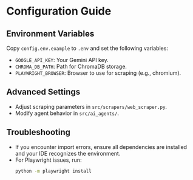 # Configuration Guide

## Environment Variables

Copy `config.env.example` to `.env` and set the following variables:

- `GOOGLE_API_KEY`: Your Gemini API key.
- `CHROMA_DB_PATH`: Path for ChromaDB storage.
- `PLAYWRIGHT_BROWSER`: Browser to use for scraping (e.g., chromium).

## Advanced Settings

- Adjust scraping parameters in `src/scrapers/web_scraper.py`.
- Modify agent behavior in `src/ai_agents/`.

## Troubleshooting

- If you encounter import errors, ensure all dependencies are installed and your IDE recognizes the environment.
- For Playwright issues, run:
  ```sh
  python -m playwright install
  ``` 